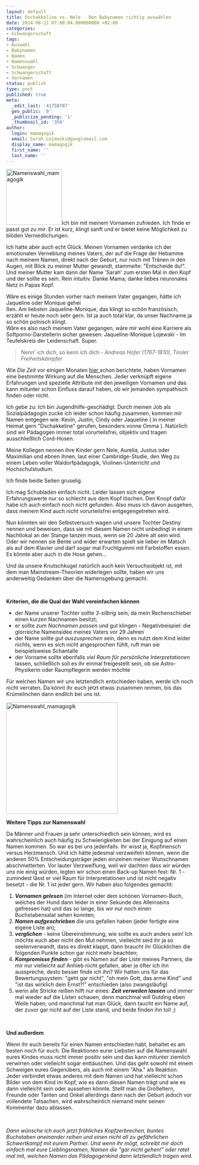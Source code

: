 ```yaml
---
layout: default
title: Dschakkeline vs. Nele - Den Babynamen richtig auswählen
date: 2014-06-21 07:00:04.000000000 +02:00
categories:
- Schwangerschaft
tags:
- Auswahl
- Babynamen
- Namen
- Namenswahl
- Schwanger
- Schwangerschaft
- Vornamen
status: publish
type: post
published: true
meta:
  _edit_last: '41750787'
  geo_public: '0'
  _publicize_pending: '1'
  _thumbnail_id: '359'
author:
  login: mamagogik
  email: Sarah.Lojewski@googlemail.com
  display_name: mamagogik
  first_name: ''
  last_name: ''
---
```

<p><a href="https://mamagogik.files.wordpress.com/2014/06/namen.jpg"><img class="alignleft size-thumbnail wp-image-359" src="../../images/namen.jpg" alt="Namenswahl_mamagogik" width="150" height="150" /></a>Ich bin mit meinem Vornamen zufrieden. Ich finde er passt gut zu mir. Er ist kurz, klingt sanft und er bietet keine Möglichkeit zu blöden Verniedlichungen.</p>
<p>Ich hatte aber auch echt Glück. Meinen Vornamen verdanke ich der emotionalen Verneblung meines Vaters, der auf die Frage der Hebamme nach meinem Namen, direkt nach der Geburt, nur noch mit Tränen in den Augen, mit Blick zu meiner Mutter gewandt, stammelte: "Entscheide du!". Und meiner Mutter kam dann der Name 'Sarah' zum ersten Mal in den Kopf und der sollte es sein. Rein intuitiv. Danke Mama; danke liebes neuronales Netz in Papas Kopf.</p>
<p><!--more--></p>
<p>Wäre es einige Stunden vorher nach meinem Vater gegangen, hätte ich Jaqueline oder Monique gehei<br />
ßen. Am liebsten Jaqueline-Monique, das klingt so schön französisch, erzählt er heute noch sehr gern. Ist ja auch total klar, da unser Nachname ja so schön polnisch klingt.<br />
Wäre es also nach meinem Vater gegangen, wäre mir wohl eine Karriere als Softporno-Darstellerin sicher gewesen: Jaqueline-Monique Lojewski - Im Teufelskreis der Leidenschaft. Super.</p>
<blockquote><p>Nenn' ich dich, so kenn ich dich - <em>Andreas Hofer (1767-1810), Tiroler Freiheitskämpfer</em></p></blockquote>
<p>Wie <em>Die Zeit</em> vor einigen Monaten <a href="http://www.zeit.de/2014/01/namen-sympathie">hier </a>schon berichtete, haben Vornamen eine bestimmte Wirkung auf die Menschen. Jeder verknüpft eigene Erfahrungen und spezielle Attribute mit den jeweiligen Vornamen und das kann mitunter schon Einfluss darauf haben, ob wir jemanden sympathisch finden oder nicht.</p>
<p>Ich gebe zu: Ich bin Jugendhilfe-geschädigt. Durch meinen Job als Sozialpädagogin zucke ich leider schon häufig zusammen, kommen mir Namen entgegen wie: Kevin, Justin, Cindy oder Jaqueline ( in meiner Heimat gern "Dschakkeline" gerufen, besonders vonne Omma ). Natürlich sind wir Pädagogen immer total vorurteilsfrei, objektiv und tragen ausschließlich Cord-Hosen.</p>
<p>Meine Kollegen nennen ihre Kinder gern Nele, Aurelia, Justus oder Maximilian und ebnen ihnen, laut einer Cambridge-Studie, den Weg zu einem Leben voller Waldorfpädagogik, Violinen-Unterricht und Hochschulstudium.</p>
<p>Ich finde beide Seiten gruselig.</p>
<p>Ich mag Schubladen einfach nicht. Leider lassen sich eigene Erfahrungswerte nur so schlecht aus dem Kopf löschen. Den Knopf dafür habe ich auch einfach noch nicht gefunden. Also muss ich davon ausgehen, dass meinem Kind auch nicht vorurteilsfrei entgegengetreten wird.</p>
<p>Nun könnten wir den Selbstversuch wagen und unsere Tochter Destiny nennen und beweisen, dass sie mit diesem Namen nicht unbedingt in einem Nachtlokal an der Stange tanzen muss, wenn sie 20 Jahre alt sein wird. Oder wir nennen sie Bente und wider erwarten spielt sie lieber im Matsch als auf dem Klavier und darf sogar mal Fruchtgummi mit Farbstoffen essen. Es könnte aber auch in die Hose gehen...</p>
<p>Und da unsere Knutschkugel natürlich auch kein Versuchsobjekt ist, mit dem man Mainstream-Theorien widerlegen sollte, haben wir uns anderweitig Gedanken über die Namensgebung gemacht.</p>
<p>&nbsp;</p>
<p><strong>Kriterien, die die Qual der Wahl vereinfachen können</strong></p>
<ul>
<li>der Name unserer Tochter sollte<em> 3-silbrig</em> sein, da mein Rechenschieber einen kurzen Nachnamen besitzt;</li>
<li>er sollte<em> zum Nachnamen passen</em> und gut klingen - Negativbeispiel: die glorreiche Namensidee meines Vaters vor 29 Jahren</li>
<li>der Name sollte <em>gut auszusprechen</em> sein, denn es nutzt dem Kind leider nichts, wenn es sich nicht angesprochen fühlt, ruft man sie beispielsweise Schantalle</li>
<li>der Vorname sollte ebenfalls <em>viel Raum für persönliche Interpretationen</em> lassen, schließlich soll es ihr einmal freigestellt sein, ob sie Astro-Physikerin oder Raumpflegerin werden möchte</li>
</ul>
<p>Für welchen Namen wir uns letztendlich entschieden haben, werde ich noch nicht verraten. Da könnt ihr euch jetzt etwas zusammen reimen, bis das Krümelinchen dann endlich bei uns ist.</p>
<p><a href="https://mamagogik.files.wordpress.com/2014/06/namen.jpg"><img class="aligncenter size-medium wp-image-359" src="../../images/namen.jpg" alt="Namenswahl_mamagogik" width="300" height="300" /></a></p>
<p><strong>Weitere Tipps zur Namenswahl</strong></p>
<p>Da Männer und Frauen ja sehr unterschiedlich sein können, wird es wahrscheinlich auch häufig zu Schwierigkeiten bei der Einigung auf einen Namen kommen. So war es bei uns jedenfalls. Ihr wisst ja, Kopfmensch versus Herzmensch. Und ich hätte jedesmal verzweifeln können, wenn die anderen 50% Entscheidungsträger jeden einzelnen meiner Wunschnamen abschmetterten. Vor lauter Verzweiflung, weil wir dachten dass wir würden uns nie einig würden, legten wir schon einen Back-up Namen fest: Nr. 1 - zumindest lässt er viel Raum für Interpretationen und ist nicht negativ besetzt - die Nr. 1 ist jeder gern. Wir haben also folgendes gemacht:</p>
<ol>
<li><em><strong>Vornamen gelesen</strong></em> (im Internet oder dem schönen Vornamen-Buch, welches der Hund dann leider in einer Sekunde des Alleinseins gefressen hat) und das so lange, bis wir nur noch einen Buchstabensalat sehen konnten;</li>
<li><em><strong>Namen aufgeschrieben</strong></em> die uns gefallen haben (jeder fertigte eine eigene Liste an);</li>
<li><em><strong>verglichen</strong></em> - keine Übereinstimmung, wie sollte es auch anders sein! Ich möchte euch aber nicht den Mut nehmen, vielleicht seid ihr ja so seelenverwandt, dass es direkt klappt, dann braucht ihr Glücklichen die folgenden Punkte schon gar nicht mehr beachten;</li>
<li><em><strong>Kompromisse finden</strong></em> - gibt es Namen auf der Liste meines Partners, die mir nur vielleicht auf Anhieb nicht gefallen, aber je öfter ich ihn ausspreche, desto besser finde ich ihn? Wir hatten uns für das Bewertungssystem: "geht gar nicht", "oh mein Gott, das arme Kind" und "ist das wirklich dein Ernst?!" entschieden (also zwangsläufig)</li>
<li>wenn alle Stricke reißen hilft nur eines: <em><strong>Zeit verweilen lassen</strong></em> und immer mal wieder auf die Listen schauen, denn manchmal will Gutding eben Weile haben; und manchmal hat man Glück, dann taucht ein Name auf, der zuvor gar nicht auf der Liste stand, und beide finden ihn toll ;)</li>
</ol>
<p>&nbsp;</p>
<p><strong>Und außerdem</strong></p>
<p>Wenn ihr euch bereits für einen Namen entschieden habt, behaltet es am besten noch für euch. Die Reaktionen eurer Liebsten auf die Namenswahl eures Kindes muss nicht immer positiv sein und das kann mitunter ziemlich verwirren oder vielleicht sogar enttäuschen. Und das geht sowohl mit einem Schweigen eures Gegenübers, als auch mit einem "Aha." als Reaktion. Jeder verbindet etwas anderes mit dem Namen und hat vielleicht schon Bilder von dem Kind im Kopf, wie es dann diesen Namen trägt und wie es dann vielleicht sein oder aussehen könnte. Stellt man die Großeltern, Freunde oder Tanten und Onkel allerdings dann nach der Geburt jedoch vor vollendete Tatsachen, wird wahrscheinlich niemand mehr seinen Kommentar dazu ablassen.</p>
<p>&nbsp;</p>
<p><em>Dann wünsche ich euch jetzt fröhliches Kopfzerbrechen, buntes Buchstaben aneinander reihen und einen nicht all zu gefährlichen Schwertkampf mit eurem Partner. Und wenn ihr mögt, schreibt mir doch einfach mal eure Lieblingsnamen, Namen die "gar nicht gehen!" oder ratet mal mit, welchen Namen das Pädagogenkind dann letztendlich tragen wird.</em></p>
